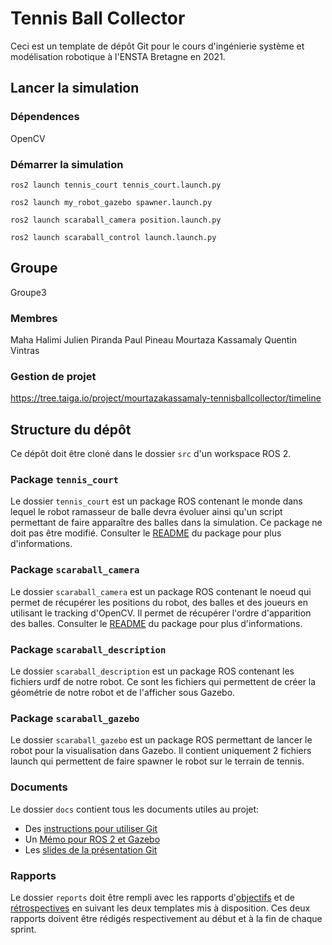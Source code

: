 # Tennis Ball Collector

Ceci est un template de dépôt Git pour le cours d'ingénierie système et modélisation robotique à l'ENSTA Bretagne en 2021.


## Lancer la simulation

### Dépendences


OpenCV


### Démarrer la simulation
```
ros2 launch tennis_court tennis_court.launch.py
```
```
ros2 launch my_robot_gazebo spawner.launch.py
```
```
ros2 launch scaraball_camera position.launch.py
```
```
ros2 launch scaraball_control launch.launch.py
```


## Groupe
Groupe3

### Membres
Maha Halimi
Julien Piranda
Paul Pineau
Mourtaza Kassamaly
Quentin Vintras


### Gestion de projet

https://tree.taiga.io/project/mourtazakassamaly-tennisballcollector/timeline



## Structure du dépôt

Ce dépôt doit être cloné dans le dossier `src` d'un workspace ROS 2.

### Package `tennis_court`

Le dossier `tennis_court` est un package ROS contenant le monde dans lequel le robot ramasseur de balle devra évoluer ainsi qu'un script permettant de faire apparaître des balles dans la simulation.
Ce package ne doit pas être modifié.
Consulter le [README](tennis_court/README.md) du package pour plus d'informations.

### Package `scaraball_camera`

Le dossier `scaraball_camera` est un package ROS contenant le noeud qui permet de récupérer les positions du robot, des balles et des joueurs en utilisant le tracking d'OpenCV. Il permet de récupérer l'ordre d'apparition des balles.
Consulter le [README](scaraball_camera/README.md) du package pour plus d'informations.

### Package `scaraball_description`

Le dossier `scaraball_description` est un package ROS contenant les fichiers urdf de notre robot. Ce sont les fichiers qui permettent de créer la géométrie de notre robot et de l'afficher sous Gazebo.

### Package `scaraball_gazebo`

Le dossier `scaraball_gazebo` est un package ROS permettant de lancer le robot pour la visualisation dans Gazebo. Il contient uniquement 2 fichiers launch qui permettent de faire spawner le robot sur le terrain de tennis.


### Documents

Le dossier `docs` contient tous les documents utiles au projet:
- Des [instructions pour utiliser Git](docs/GitWorkflow.md)
- Un [Mémo pour ROS 2 et Gazebo](docs/Memo_ROS2.pdf)
- Les [slides de la présentation Git](docs/GitPresentation.pdf)


### Rapports

Le dossier `reports` doit être rempli avec les rapports d'[objectifs](../reports/GoalsTemplate.md) et de [rétrospectives](../reports/DebriefTemplate.md) en suivant les deux templates mis à disposition. Ces deux rapports doivent être rédigés respectivement au début et à la fin de chaque sprint.
